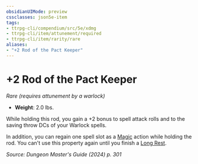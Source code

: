 ```yaml
---
obsidianUIMode: preview
cssclasses: json5e-item
tags:
- ttrpg-cli/compendium/src/5e/xdmg
- ttrpg-cli/item/attunement/required
- ttrpg-cli/item/rarity/rare
aliases: 
- "+2 Rod of the Pact Keeper"
---
```

# +2 Rod of the Pact Keeper
*Rare (requires attunement by a warlock)*  


- **Weight**: 2.0 lbs.

While holding this rod, you gain a +2 bonus to spell attack rolls and to the saving throw DCs of your Warlock spells.

In addition, you can regain one spell slot as a [Magic](Misc%20Files/CLI/rules/actions.md#Magic) action while holding the rod. You can't use this property again until you finish a [Long Rest](Misc%20Files/CLI/rules/variant-rules/long-rest-xphb.md).

*Source: Dungeon Master's Guide (2024) p. 301*